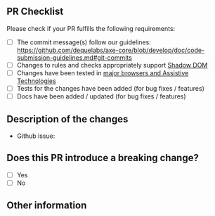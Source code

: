 ## PR Checklist
Please check if your PR fulfills the following requirements:

- [ ] The commit message(s) follow our guidelines: https://github.com/dequelabs/axe-core/blob/develop/doc/code-submission-guidelines.md#git-commits
- [ ] Changes to rules and checks appropriately support [Shadow DOM](https://github.com/dequelabs/axe-core/blob/develop/doc/developer-guide.md)
- [ ] Changes have been tested in [major browsers and Assistive Technologies](https://github.com/dequelabs/axe-core/blob/develop/doc/accessibility-supported.md#accessibility-supported)
- [ ] Tests for the changes have been added (for bug fixes / features)
- [ ] Docs have been added / updated (for bug fixes / features)

## Description of the changes
- Github issue:

## Does this PR introduce a breaking change?

- [ ] Yes
- [ ] No

## Other information
